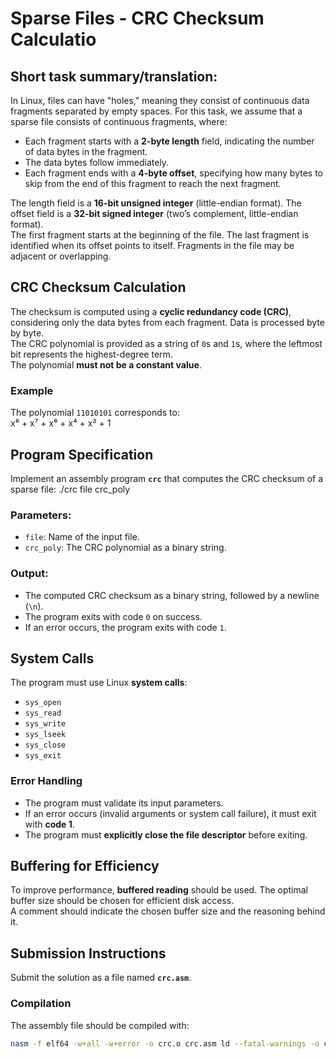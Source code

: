 # Sparse Files - CRC Checksum Calculatio

## Short task summary/translation:

In Linux, files can have "holes," meaning they consist of continuous data fragments separated by empty spaces. For this task, we assume that a sparse file consists of continuous fragments, where:

- Each fragment starts with a **2-byte length** field, indicating the number of data bytes in the fragment.
- The data bytes follow immediately.
- Each fragment ends with a **4-byte offset**, specifying how many bytes to skip from the end of this fragment to reach the next fragment.

The length field is a **16-bit unsigned integer** (little-endian format). The offset field is a **32-bit signed integer** (two’s complement, little-endian format).  
The first fragment starts at the beginning of the file. The last fragment is identified when its offset points to itself. Fragments in the file may be adjacent or overlapping.

## CRC Checksum Calculation

The checksum is computed using a **cyclic redundancy code (CRC)**, considering only the data bytes from each fragment. Data is processed byte by byte.  
The CRC polynomial is provided as a string of `0`s and `1`s, where the leftmost bit represents the highest-degree term.  
The polynomial **must not be a constant value**.

### Example

The polynomial `11010101` corresponds to:  
x⁸ + x⁷ + x⁶ + x⁴ + x² + 1

## Program Specification

Implement an assembly program **`crc`** that computes the CRC checksum of a sparse file:
./crc file crc_poly  

### Parameters:
- `file`: Name of the input file.
- `crc_poly`: The CRC polynomial as a binary string.

### Output:
- The computed CRC checksum as a binary string, followed by a newline (`\n`).
- The program exits with code `0` on success.
- If an error occurs, the program exits with code `1`.

## System Calls

The program must use Linux **system calls**:
- `sys_open`
- `sys_read`
- `sys_write`
- `sys_lseek`
- `sys_close`
- `sys_exit`

### Error Handling

- The program must validate its input parameters.
- If an error occurs (invalid arguments or system call failure), it must exit with **code 1**.
- The program must **explicitly close the file descriptor** before exiting.

## Buffering for Efficiency

To improve performance, **buffered reading** should be used. The optimal buffer size should be chosen for efficient disk access.  
A comment should indicate the chosen buffer size and the reasoning behind it.

## Submission Instructions

Submit the solution as a file named **`crc.asm`**.

### Compilation

The assembly file should be compiled with:

```sh
nasm -f elf64 -w+all -w+error -o crc.o crc.asm ld --fatal-warnings -o crc crc.o
```

